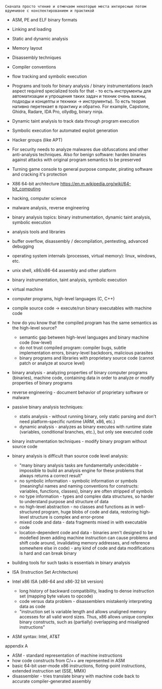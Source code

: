 `Сначала просто чтение и отмечаем некоторые места интересные потом вдумчивое с конспектированием и практикой`

- ASM, PE and ELF binary formats
- Linking and loading 
- Static and dynamic analysis 
- Memory layout
- Disassembly techniques
- Compiler conventions
- flow tracking and symbolic execution
- Programs and tools for binary analysis / binary instrumentations (each aspect required specialized tools for that - то есть инструменты для автоматизации и упрощения таких задач и техник очень важны, подходы и концепты и техники -> инструменты). То есть теория нативно перетекает в практику и обратно. For example, Capstone, Ghidra, Radare, IDA Pro, ollydbg, binary ninja.
- Dynamic taint analysis to track data through program execution 
- Symbolic execution for automated exploit generation 
- Hacker groups (like APT)
- For security needs to analyze malwares due obfuscations and other anti-analysis techniques. Also for benign software: harden binaries against attacks with original program semantics to be preserved
- Turning game console to general purpose computer, pirating software and cracking it's protection 
- X86 64-bit architecture https://en.m.wikipedia.org/wiki/64-bit_computing
- hacking, computer science
- malware analysis, reverse engineering
- binary analysis topics: binary instrumentation, dynamic taint analysis, symbolic execution
- analysis tools and libraries
- buffer overflow, disassembly / decompilation, pentesting, advanced debugging
- operating system internals (processes, virtual memory): linux, windows, etc.
- unix shell, x86/x86-64 assembly and other platform
- binary instrumentation, taint analysis, symbolic execution
- virtual machine

- computer programs, high-level languages (C, C++)
- compile source code -> execute/run binary executables with machine code
- how do you know that the compiled program has the same semantics as the high-level source?
  - semantic gap between high-level languages and binary machine code (low-level)
  - do not trust compiled program: compiler bugs, subtle implementation errors, binary-level backdoors, malicious parasites
  - binary programs and libraries with proprietary source code (cannot patch or analyze at source level)
- binary analysis - analyzing properties of binary computer programs (binaries), machine code, containing data in order to analyze or modify properties of binary programs
- reverse engineering - document behavior of proprietary software or malware
- passive binary analysis techniques:
  - statis analysis - without running binary, only static parsing and don't need platform-specific runtime (ARM, x86, etc.)
  - dynamic analysis - analyzes as binary executes with runtime state (variables, conditional branches, etc.), but only see executed code
- binary instrumentation techniques - modify binary program without source code
- binary analysis is difficult than source code level analysis:
  - "many binary analysis tasks are fundamentally undecidable - impossible to build an analysis engine for these problems that always returns a correct result"
  - no symbolic information - symbolic information or symbols (meaningful names and naming conventions for constructs: variables, functions, classes), binary are often stripped of symbols
  - no type information - types and complex data structures, so harder to understand purpose and structure of data
  - no high-level abstraction - no classes and functions as in well-structured program, huge blobs of code and data, restoring high-level structure is complex and error-prone
  - mixed code and data - data fragments mixed in with executable code
  - location-dependent code and data - binaries aren't designed to be modefied (even adding machine instruction can cause problems and shift code around, invalidating memory addresses, and reference somewhere else in code) - any kind of code and data modifications is hard and can break binary
- building tools for such tasks is essentials in binary analysis
- ISA (Instruction Set Architecture)
- Intel x86 ISA (x86-64 and x86-32 bit version)
  - long history of backward compatibility, leading to dense instruction set (mapping byte values to opcode)
  - code versus data problem - disassemblers mistakenly interpreting data as code
  - "instruction set is variable length and allows unaligned memory accesses for all valid word sizes. Thus, x86 allows unique complex binary constructs, such as (partially) overlapping and misaligned instructions"
- ASM syntax: Intel, AT&T

appendix A
- ASM - standard representation of machine instructions
- how code constructs from C/++ are represented in ASM
- basic 64-bit user-mode x86 instructions, floting-point instructions, extended instruction set (SSE, MMX)
- disassembler - tries translate binary with machine code back to accurate compiler-generated assembly 
